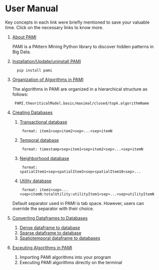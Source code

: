 # User Manual 
Key concepts in each link were briefly mentioned to save your valuable time. Click on the necessary links to know more.

1. [About PAMI](aboutPAMI.html)
   
   PAMI is a PAttern MIning Python library to discover hidden patterns in Big Data.

1. [Installation/Update/uninstall PAMI](installation.html)
   
         pip install pami
   
1. [Organization of Algorithms in PAMI](organization.html)
   
   The algorithms in PAMI are organized in a hierarchical structure as follows: 
   
        PAMI.theoriticalModel.basic/maximal/closed/topk.algorithmName
   
1. [Creating Databases](createDatabases.html)
   
    1. [Transactional database](transactionalDatabase.html)
       
            format: item1<sep>item2<sep>...<sep>itemN
       
    1. [Temporal database](temporalDatabase.html)

            format: timestamp<sep>item1<sep>item2<sep>...<sep>itemN
    1. [Neighborhood database](neighborhoodDatabase.html)
            
            format: spatialItem1<sep>spatialItem3<sep>spatialItem10<sep>...
       
    1. [Utility database](utilityDatabase.html)
       
            format: item1<sep>...<sep>itemN:totalUtility:utilityItem1<sep>...<sep>utilityItemN
    
    Default separator used in PAMI is tab space. However, users can override the separator with their choice.
   
1. [Converting Dataframes to Databases](df2db.html)
   1. [Dense dataframe to database](denseDF2DB.html)
   1. [Sparse dataframe to database](sparseDF2DB.html)
   1. [Spatiotemporal dataframe to databases](stDF2DB.html)
   
1. [Exceuting Algorithms in PAMI](utilization.html)    
   1. Importing PAMI algorithms into your program
   1. Executing PAMI algorithms directly on the terminal